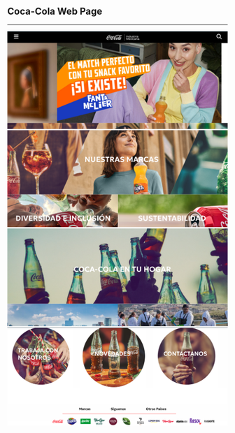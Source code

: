 ## Coca-Cola Web Page
***
![alt text](image-9.png)
![alt text](image-10.png)
![alt text](image-15.png)
![alt text](image-16.png)